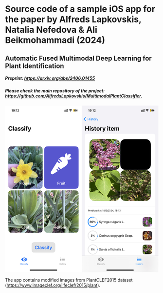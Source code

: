 # Source code of a sample iOS app for the paper by Alfreds Lapkovskis, Natalia Nefedova & Ali Beikmohammadi (2024)

## Automatic Fused Multimodal Deep Learning for Plant Identification

##### Preprint: https://arxiv.org/abs/2406.01455

##### Please check the main repository of the project: https://github.com/AlfredsLapkovskis/MultimodalPlantClassifier.

![app screenshot](app.jpg)

The app contains modified images from PlantCLEF2015 dataset (https://www.imageclef.org/lifeclef/2015/plant).
